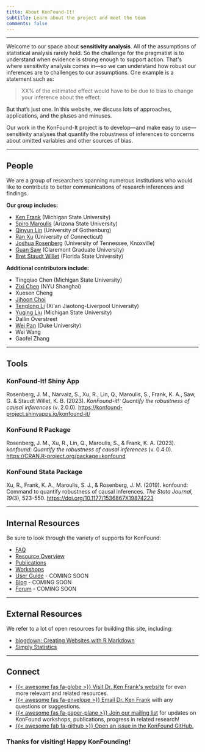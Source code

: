 ```yaml
---
title: About KonFound-It!
subtitle: Learn about the project and meet the team
comments: false
---
```



---

Welcome to our space about **sensitivity analysis**. All of the assumptions of statistical analysis rarely hold. So the challenge for the pragmatist is to understand when evidence is strong enough to support action. That's where sensitivity analysis comes in&#8212;so we can understand how robust our inferences are to challenges to our assumptions. One example is a statement such as: 

> XX% of the estimated effect would have to be due to bias to change your inference about the effect.

But that’s just one. In this website, we discuss lots of approaches, applications, and the pluses and minuses.

Our work in the KonFound-It project is to develop&#8212;and make easy to use&#8212;sensitivity analyses that quantify the robustness of inferences to concerns about omitted variables and other sources of bias.

---

## People

We are a group of researchers spanning numerous institutions who would like to contribute to better communications of research inferences and findings.

**Our group includes:**

- [Ken Frank](https://msu.edu/~kenfrank/) (Michigan State University)
- [Spiro Maroulis](http://www.public.asu.edu/~smarouli/Spiro_Maroulis/Home.html) (Arizona State University)
- [Qinyun Lin](https://www.linkedin.com/in/qinyun-lin-b72763112/) (University of Gothenburg)
- [Ran Xu](https://sites.google.com/site/ranxupersonalweb/) (University of Connecticut)
- [Joshua Rosenberg](https://joshuamrosenberg.com/) (University of Tennessee, Knoxville)
- [Guan Saw](https://www.cgu.edu/people/guan-saw/) (Claremont Graduate University)
- [Bret Staudt Willet](https://bretsw.com) (Florida State University)

**Additional contributors include:**

- Tingqiao Chen (Michigan State University)
- [Zixi Chen](https://caser.shanghai.nyu.edu/people/zixi-chen/) (NYU Shanghai)
- Xuesen Cheng
- [Jihoon Choi](https://www.linkedin.com/in/jihoon-choi-60a918223/)
- [Tenglong Li](https://www.xjtlu.edu.cn/en/staff-details/staff/tenglong-li) (Xi'an Jiaotong-Liverpool University)
- [Yuqing Liu](https://www.linkedin.com/in/yuqing-liu-b6372889/) (Michigan State University)
- Dallin Overstreet
- [Wei Pan](https://sites.duke.edu/panwei/) (Duke University)
- Wei Wang
- Gaofei Zhang

---

## Tools

### KonFound-It! Shiny App

Rosenberg, J. M., Narvaiz, S., Xu, R., Lin, Q., Maroulis, S., Frank, K. A., Saw, G. & Staudt Willet, K. B. (2023). *KonFound-it!: Quantify the robustness of causal inferences* (v. 2.0.0). https://konfound-project.shinyapps.io/konfound-it/


### KonFound R Package

Rosenberg, J. M., Xu, R., Lin, Q., Maroulis, S., & Frank, K. A. (2023). *konfound: Quantify the robustness of causal inferences* (v. 0.4.0). https://CRAN.R-project.org/package=konfound 

### KonFound Stata Package

Xu, R., Frank, K. A., Maroulis, S. J., & Rosenberg, J. M. (2019). konfound: Command to quantify robustness of causal inferences. *The Stata Journal, 19*(3), 523-550. https://doi.org/10.1177/1536867X19874223

---

## Internal Resources

Be sure to look through the variety of supports for KonFound:

- [FAQ](/page/faq)
- [Resource Overview](/page/resources)
- [Publications](/page/publications)
- [Workshops](/page/workshop)
- [User Guide]() - COMING SOON
- [Blog]() - COMING SOON
- [Forum]() - COMING SOON

---

## External Resources

We refer to a lot of open resources for building this site, including:

- [blogdown: Creating Websites with R Markdown](https://bookdown.org/yihui/blogdown/)
- [Simply Statistics](https://simplystatistics.org/)

---

## Connect

- [{{< awesome fas fa-globe >}} Visit Dr. Ken Frank's website](https://msu.edu/~kenfrank/research.htm#causal) for even more relevant and related resources.
- [{{< awesome fas fa-envelope >}} Email Dr. Ken Frank](mailto:kenfrank@msu.edu) with any questions or suggestions.
- [{{< awesome fas fa-paper-plane >}} Join our mailing list](https://groups.google.com/forum/#!forum/konfound-it) for updates on KonFound workshops, publications, progress in related research!
- [{{< awesome fab fa-github >}} Open an issue in the KonFound GitHub.](https://github.com/konfound-project/konfound/issues)

### Thanks for visiting! Happy KonFounding!
